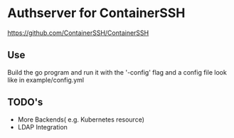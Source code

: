 # Authserver for ContainerSSH
https://github.com/ContainerSSH/ContainerSSH

## Use
Build the go program and run it with the '-config' flag and a config file look like in example/config.yml

## TODO's
- More Backends( e.g. Kubernetes resource)
- LDAP Integration

